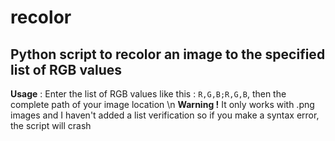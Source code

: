 # recolor
## Python script to recolor an image to the specified list of **RGB** values

**Usage** : Enter the list of RGB values like this : `R,G,B;R,G,B`, then the complete path of your image location
\n
**Warning !** It only works with .png images and I haven't added a list verification so if you make a syntax error, the script will crash
